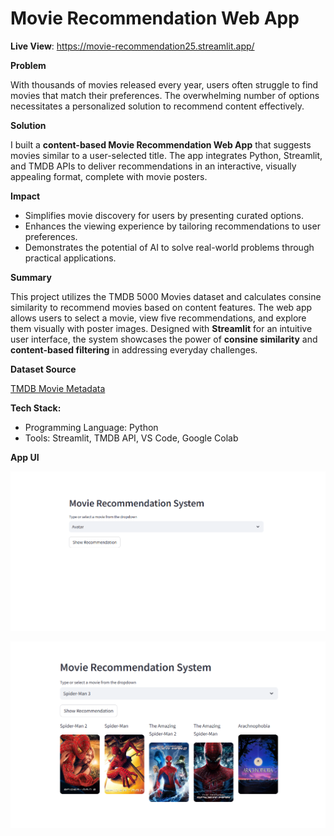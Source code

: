 # Movie Recommendation Web App

**Live View**: https://movie-recommendation25.streamlit.app/

**Problem**

With thousands of movies released every year, users often struggle to find movies that match their preferences. The overwhelming number of options necessitates a personalized solution to recommend content effectively.

**Solution**

I built a **content-based Movie Recommendation Web App** that suggests movies similar to a user-selected title. The app integrates Python, Streamlit, and TMDB APIs to deliver recommendations in an interactive, visually appealing format, complete with movie posters.

**Impact**
- Simplifies movie discovery for users by presenting curated options.
- Enhances the viewing experience by tailoring recommendations to user preferences.
- Demonstrates the potential of AI to solve real-world problems through practical applications.

**Summary**

This project utilizes the TMDB 5000 Movies dataset and calculates consine similarity to recommend movies based on content features. The web app allows users to select a movie, view five recommendations, and explore them visually with poster images. Designed with **Streamlit** for an intuitive user interface, the system showcases the power of **consine similarity** and **content-based filtering** in addressing everyday challenges.

**Dataset Source**

[TMDB Movie Metadata](https://www.kaggle.com/datasets/tmdb/tmdb-movie-metadata?select=tmdb_5000_movies.csv)

**Tech Stack:**
- Programming Language: Python
- Tools: Streamlit, TMDB API, VS Code, Google Colab

**App UI**

![m1](https://github.com/shibbir-ahmad24/Movie-Recommendation-Web-App/blob/main/figures/movie1.png)

![m2](https://github.com/shibbir-ahmad24/Movie-Recommendation-Web-App/blob/main/figures/movie2.png)
